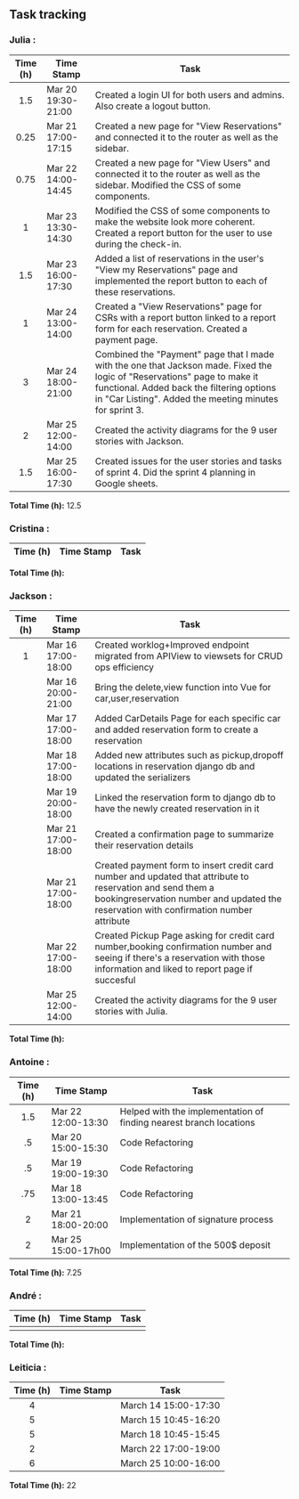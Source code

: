 ## Task tracking

### Julia :

| Time (h) | Time Stamp            | Task                                                                                                                          |
| :------: | ----------------------|------------------------------------------------------------------------------------------------------------------------ |
|   1.5     | Mar 20 19:30-21:00 |Created a login UI for both users and admins. Also create a logout button.|
|   0.25     | Mar 21 17:00-17:15 |Created a new page for "View Reservations" and connected it to the router as well as the sidebar.|
|   0.75     | Mar 22 14:00-14:45 |Created a new page for "View Users" and connected it to the router as well as the sidebar. Modified the CSS of some components.|
|   1     | Mar 23 13:30-14:30 |Modified the CSS of some components to make the website look more coherent. Created a report button for the user to use during the check-in.|
|   1.5     | Mar 23 16:00-17:30 |Added a list of reservations in the user's "View my Reservations" page and implemented the report button to each of these reservations.|
|   1     | Mar 24 13:00-14:00 |Created a "View Reservations" page for CSRs with a report button linked to a report form for each reservation. Created a payment page.|
|   3     | Mar 24 18:00-21:00 |Combined the "Payment" page that I made with the one that Jackson made. Fixed the logic of "Reservations" page to make it functional. Added back the filtering options in "Car Listing". Added the meeting minutes for sprint 3.|
|   2     | Mar 25 12:00-14:00 |Created the activity diagrams for the 9 user stories with Jackson.|
|   1.5     | Mar 25 16:00-17:30 |Created issues for the user stories and tasks of sprint 4. Did the sprint 4 planning in Google sheets.|

**Total Time (h):** 12.5

### Cristina :

| Time (h) | Time Stamp               | Task                                                                          |
| :------: | ------------------------ | ------------------------------------------------------------------------------ |



**Total Time (h):** 

### Jackson :

| Time (h) | Time Stamp            | Task                                                                                                                          |
| :------: | ----------------------|------------------------------------------------------------------------------------------------------------------------------ |
|   1      | Mar 16 17:00-18:00 |    Created worklog+Improved endpoint migrated from APIView to viewsets for CRUD ops efficiency                                   |
|        | Mar 16 20:00-21:00 |    Bring the delete,view function into Vue for car,user,reservation                                   |
|        | Mar 17 17:00-18:00 |    Added CarDetails Page for each specific car and added reservation form to create a reservation                                |
|         | Mar 18 17:00-18:00 |    Added new attributes such as pickup,dropoff locations in reservation django db and updated the serializers                    |
|         | Mar 19 20:00-18:00 |    Linked the reservation form to django db to have the newly created reservation in it                                          |
|         | Mar 21 17:00-18:00 |    Created a confirmation page to summarize their reservation details                                   |
|         | Mar 21 17:00-18:00 |    Created payment form to insert credit card number and updated that attribute to reservation and send them a bookingreservation number and updated the reservation with confirmation number attribute|
|         | Mar 22 17:00-18:00 |    Created Pickup Page asking for credit card number,booking confirmation number and seeing if there's a reservation with those information and liked to report page if succesful|
|         | Mar 25 12:00-14:00 |    Created the activity diagrams for the 9 user stories with Julia.|

                                

**Total Time (h):** 
 
### Antoine :

| Time (h) | Time Stamp            | Task                                                                                                                          |
| :------: |-----------------------|-------------------------------------------------------------------------------------------------------------------------------|  
|    1.5    | Mar 22 12:00-13:30   | Helped with the implementation of finding nearest branch locations
|    .5     | Mar 20 15:00-15:30   | Code Refactoring
|    .5     | Mar 19 19:00-19:30   | Code Refactoring
|    .75    | Mar 18 13:00-13:45   | Code Refactoring
|     2     | Mar 21 18:00-20:00   | Implementation of signature process
|     2     | Mar 25 15:00-17h00   | Implementation of the 500$ deposit



**Total Time (h):** 7.25             

### André :

| Time (h) | Time Stamp            | Task                                                                                                                          |
| :------: | ----------------------|------------------------------------------------------------------------------------------------------------------------------ |
|       |  | 

**Total Time (h):** 

### Leiticia :

| Time (h) | Time Stamp            | Task                                                                                                                          |
| :------: | ----------------------|------------------------------------------------------------------------------------------------------------------------------ |
|    4   |  | March 14 15:00-17:30 | Research about Geolocalosation, API, Geodjango dependecies installations 
|    5   |  | March 15 10:45-16:20 | Create a branch for the find nearest branches feature 
|    5   |  | March 18 10:45-15:45 | Start implement the Google Map API
|    2   |  | March 22 17:00-19:00 | Completing the implementation of Google Map API and test the conversion into latitude and longeitude coordinates 
|    6   |  | March 25 10:00-16:00 | Finilizing the branch feature, Created Sequense Diagrams for user stories and Integrate Branch Location Map in Vue.js Frontend

**Total Time (h):** 22
